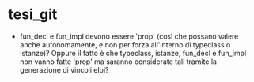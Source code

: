 # tesi_git



- fun_decl e fun_impl devono essere 'prop' (così che possano valere anche autonomamente, e non per forza all'interno di typeclass o istanze)?           Oppure il fatto è che typeclass, istanze, fun_decl e fun_impl non vanno fatte 'prop' ma saranno considerate tali tramite la generazione di vincoli elpi?
